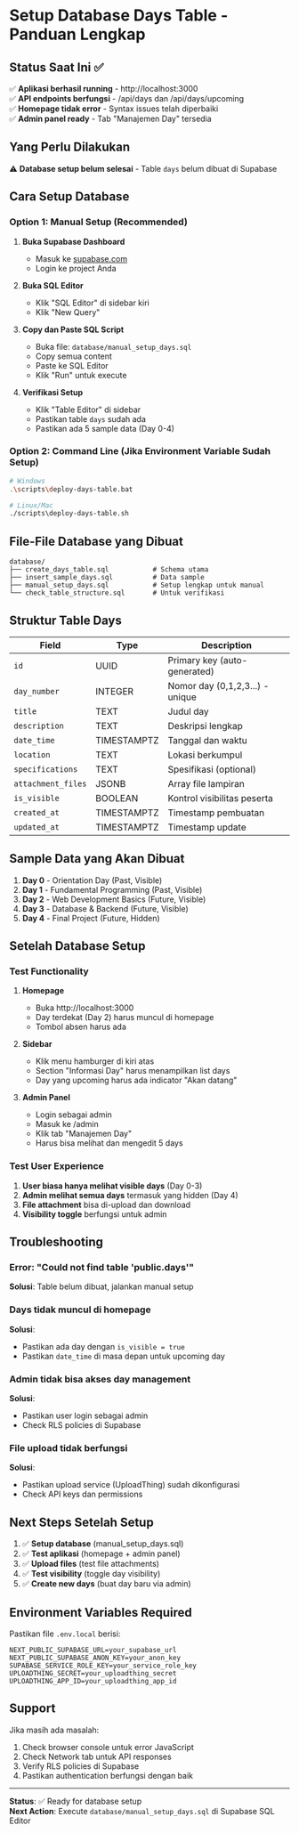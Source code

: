# Setup Database Days Table - Panduan Lengkap

## Status Saat Ini ✅

✅ **Aplikasi berhasil running** - http://localhost:3000  
✅ **API endpoints berfungsi** - /api/days dan /api/days/upcoming  
✅ **Homepage tidak error** - Syntax issues telah diperbaiki  
✅ **Admin panel ready** - Tab "Manajemen Day" tersedia  

## Yang Perlu Dilakukan

⚠️ **Database setup belum selesai** - Table `days` belum dibuat di Supabase

## Cara Setup Database

### Option 1: Manual Setup (Recommended)

1. **Buka Supabase Dashboard**
   - Masuk ke [supabase.com](https://supabase.com)
   - Login ke project Anda

2. **Buka SQL Editor**
   - Klik "SQL Editor" di sidebar kiri
   - Klik "New Query"

3. **Copy dan Paste SQL Script**
   - Buka file: `database/manual_setup_days.sql`
   - Copy semua content
   - Paste ke SQL Editor
   - Klik "Run" untuk execute

4. **Verifikasi Setup**
   - Klik "Table Editor" di sidebar
   - Pastikan table `days` sudah ada
   - Pastikan ada 5 sample data (Day 0-4)

### Option 2: Command Line (Jika Environment Variable Sudah Setup)

```bash
# Windows
.\scripts\deploy-days-table.bat

# Linux/Mac  
./scripts\deploy-days-table.sh
```

## File-File Database yang Dibuat

```
database/
├── create_days_table.sql           # Schema utama
├── insert_sample_days.sql          # Data sample
├── manual_setup_days.sql           # Setup lengkap untuk manual
└── check_table_structure.sql       # Untuk verifikasi
```

## Struktur Table Days

| Field | Type | Description |
|-------|------|-------------|
| `id` | UUID | Primary key (auto-generated) |
| `day_number` | INTEGER | Nomor day (0,1,2,3...) - unique |
| `title` | TEXT | Judul day |
| `description` | TEXT | Deskripsi lengkap |
| `date_time` | TIMESTAMPTZ | Tanggal dan waktu |
| `location` | TEXT | Lokasi berkumpul |
| `specifications` | TEXT | Spesifikasi (optional) |
| `attachment_files` | JSONB | Array file lampiran |
| `is_visible` | BOOLEAN | Kontrol visibilitas peserta |
| `created_at` | TIMESTAMPTZ | Timestamp pembuatan |
| `updated_at` | TIMESTAMPTZ | Timestamp update |

## Sample Data yang Akan Dibuat

1. **Day 0** - Orientation Day (Past, Visible)
2. **Day 1** - Fundamental Programming (Past, Visible)  
3. **Day 2** - Web Development Basics (Future, Visible)
4. **Day 3** - Database & Backend (Future, Visible)
5. **Day 4** - Final Project (Future, Hidden)

## Setelah Database Setup

### Test Functionality

1. **Homepage**
   - Buka http://localhost:3000
   - Day terdekat (Day 2) harus muncul di homepage
   - Tombol absen harus ada

2. **Sidebar**
   - Klik menu hamburger di kiri atas
   - Section "Informasi Day" harus menampilkan list days
   - Day yang upcoming harus ada indicator "Akan datang"

3. **Admin Panel**
   - Login sebagai admin
   - Masuk ke /admin
   - Klik tab "Manajemen Day"
   - Harus bisa melihat dan mengedit 5 days

### Test User Experience

1. **User biasa hanya melihat visible days** (Day 0-3)
2. **Admin melihat semua days** termasuk yang hidden (Day 4)
3. **File attachment** bisa di-upload dan download
4. **Visibility toggle** berfungsi untuk admin

## Troubleshooting

### Error: "Could not find table 'public.days'"
**Solusi**: Table belum dibuat, jalankan manual setup

### Days tidak muncul di homepage
**Solusi**: 
- Pastikan ada day dengan `is_visible = true`
- Pastikan `date_time` di masa depan untuk upcoming day

### Admin tidak bisa akses day management
**Solusi**: 
- Pastikan user login sebagai admin
- Check RLS policies di Supabase

### File upload tidak berfungsi
**Solusi**: 
- Pastikan upload service (UploadThing) sudah dikonfigurasi
- Check API keys dan permissions

## Next Steps Setelah Setup

1. ✅ **Setup database** (manual_setup_days.sql)
2. ✅ **Test aplikasi** (homepage + admin panel)
3. ✅ **Upload files** (test file attachments)
4. ✅ **Test visibility** (toggle day visibility)
5. ✅ **Create new days** (buat day baru via admin)

## Environment Variables Required

Pastikan file `.env.local` berisi:

```env
NEXT_PUBLIC_SUPABASE_URL=your_supabase_url
NEXT_PUBLIC_SUPABASE_ANON_KEY=your_anon_key
SUPABASE_SERVICE_ROLE_KEY=your_service_role_key
UPLOADTHING_SECRET=your_uploadthing_secret
UPLOADTHING_APP_ID=your_uploadthing_app_id
```

## Support

Jika masih ada masalah:
1. Check browser console untuk error JavaScript
2. Check Network tab untuk API responses
3. Verify RLS policies di Supabase
4. Pastikan authentication berfungsi dengan baik

---

**Status**: ✅ Ready for database setup  
**Next Action**: Execute `database/manual_setup_days.sql` di Supabase SQL Editor
